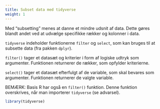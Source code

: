 ```yaml
---
title: Subset data med tidyverse
weight: 1
---
```

Med “subsetting” menes at danne et mindre udsnit af data. Dette gøres
blandt andet ved at udvælge specifikke rækker og kolonner i data.

`tidyverse` indeholder funktionerne `filter` og `select`, som kan bruges
til at subsette data (fra pakken `dplyr`).

`filter()` tager et datasæt og kriterier i form af logiske udtryk som
argumenter. Funktionen returnerer de rækker, som opfylder kriterierne.

`select()` tager et datasæt efterfulgt af de variable, som skal bevares
som argumenter. Funktionen returnerer de valgte variable.

BEMÆRK: Basis R har også en `filter()` funktion. Denne funktion
overskrives, når man importerer `tidyverse` (se advarsel).

``` r
library(tidyverse)
```
